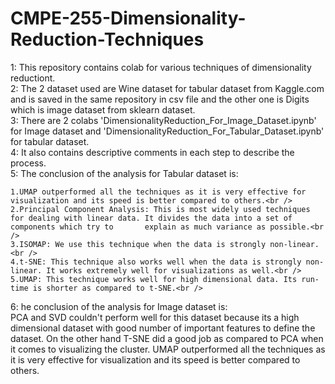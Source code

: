 # CMPE-255-Dimensionality-Reduction-Techniques
1: This repository contains colab for various techniques of dimensionality reductiont.<br />
2: The 2 dataset used are Wine dataset for tabular dataset from Kaggle.com and is saved in the same repository in csv file and the other one is Digits which is image dataset from sklearn dataset.<br />
3: There are 2 colabs 'DimensionalityReduction_For_Image_Dataset.ipynb' for Image dataset and 'DimensionalityReduction_For_Tabular_Dataset.ipynb' for tabular dataset.<br />
4: It also contains descriptive comments in each step to describe the process.<br />
5: The conclusion of the analysis for Tabular dataset is:<br/>
      
    1.UMAP outperformed all the techniques as it is very effective for visualization and its speed is better compared to others.<br />
    2.Principal Component Analysis: This is most widely used techniques for dealing with linear data. It divides the data into a set of components which try to       explain as much variance as possible.<br />
    3.ISOMAP: We use this technique when the data is strongly non-linear.<br />
    4.t-SNE: This technique also works well when the data is strongly non-linear. It works extremely well for visualizations as well.<br />
    5.UMAP: This technique works well for high dimensional data. Its run-time is shorter as compared to t-SNE.<br />

6: he conclusion of the analysis for Image dataset is:<br/>
  PCA and SVD couldn't perform well for this dataset because its a high dimensional dataset with good number of important features to define the dataset. On the    other hand T-SNE did a good job as compared to PCA when it comes to visualizing the cluster. UMAP outperformed all the techniques as it is very effective for visualization and its speed is better compared to others.
